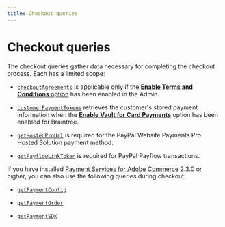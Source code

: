 ```yaml
---
title: Checkout queries
---
```


# Checkout queries

The checkout queries gather data necessary for completing the checkout process. Each has a limited scope:

* [`checkoutAgreements`](agreements.md) is applicable only if the [**Enable Terms and Conditions** option](https://experienceleague.adobe.com/docs/commerce-admin/stores-sales/point-of-purchase/checkout/checkout-process.html) has been enabled in the Admin.

* [`customerPaymentTokens`](customer-payment-tokens.md) retrieves the customer's stored payment information when the [**Enable Vault for Card Payments**](https://experienceleague.adobe.com/docs/commerce-admin/config/sales/payment-methods/braintree.html) option has been enabled for Braintree.

* [`getHostedProUrl`](get-hosted-pro-url.md) is required for the PayPal Website Payments Pro Hosted Solution payment method.

* [`getPayflowLinkToken`](get-payflow-link-token.md) is required for PayPal Payflow transactions.

If you have installed [Payment Services for Adobe Commerce](https://commercemarketplace.adobe.com/magento-payment-services.html) 2.3.0 or higher, you can also use the following queries during checkout:

* [`getPaymentConfig`](../../../payment-services-extension/queries/get-payment-config.md)

* [`getPaymentOrder`](../../../payment-services-extension/queries/get-payment-order.md)

* [`getPaymentSDK`](../../../payment-services-extension/queries/get-payment-sdk.md)
